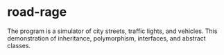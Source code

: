 # road-rage
The program is a simulator of city streets, traffic lights, and vehicles. This demonstration of inheritance, polymorphism, interfaces, and abstract classes.
